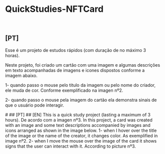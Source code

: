 <html>
     <h1>QuickStudies-NFTCard</h1></br>
     <h2>[PT]</h2>
     <p>Esse é um projeto de estudos rápidos (com duração de no máximo 3 horas). </p>
     <p> Neste projeto, foi criado um cartão com uma imagem e algumas descrições em texto acompanhadas de imagens e icones dispostos conforme a imagem abaixo.</p>
     <p>1- quando passo o mouse pelo titulo da imagem ou pelo nome do criador, ele muda de cor. Conforme exemplificado na imagen nº2.</p>
     <p>2- quando passo o mouse pela imagem do cartão ela  demonstra sinais de que o usuário pode interagir.</p>
     
    
     
     
</html>
# 
## [PT] 
## [EN] This is a quick study project (lasting a maximum of 3 hours). De acordo com a imagen nº3.
     In this project, a card was created with an image and some text descriptions accompanied by images and icons arranged as shown in the image below.
     1- when I hover over the title of the image or the name of the creator, it changes color. As exemplified in image nº2.
     2- when I move the mouse over the image of the card it shows signs that the user can interact with it. According to picture nº3.
